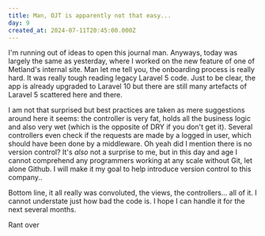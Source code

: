 ```yaml
---
title: Man, OJT is apparently not that easy...
day: 9
created_at: 2024-07-11T20:45:00.000Z
---
```

I'm running out of ideas to open this journal man. Anyways, today was largely the same as yesterday, where I worked on the new feature of one of Metland's internal site. Man let me tell you, the onboarding process is really hard. It was really tough reading legacy Laravel 5 code. Just to be clear, the app is already upgraded to Laravel 10 but there are still many artefacts of Laravel 5 scattered here and there.

I am not that surprised but best practices are taken as mere suggestions around here it seems: the controller is very fat, holds all the business logic and also very wet (which is the opposite of DRY if you don't get it).  Several controllers even check if the requests are made by a logged in user, which should have been done by a middleware. Oh yeah did I mention there is no version control? It's *also* not a surprise to me, but in this day and age I cannot comprehend any programmers working at any scale without Git, let alone Github. I will make it my goal to help introduce version control to this company..

Bottom line, it all really was convoluted, the views, the controllers... all of it. I cannot understate just how bad the code is. I hope I can handle it for the next several months.

Rant over
